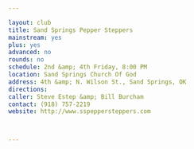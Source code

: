 ```yaml
---

layout: club
title: Sand Springs Pepper Steppers
mainstream: yes
plus: yes
advanced: no
rounds: no
schedule: 2nd &amp; 4th Friday, 8:00 PM
location: Sand Springs Church Of God
address: 4th &amp; N. Wilson St., Sand Springs, OK
directions: 
caller: Steve Estep &amp; Bill Burcham
contact: (918) 757-2219
website: http://www.sspeppersteppers.com



---
```


